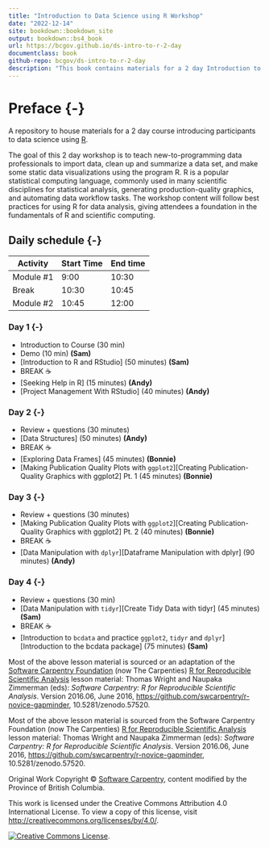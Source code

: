 ```yaml
---
title: "Introduction to Data Science using R Workshop"
date: "2022-12-14"
site: bookdown::bookdown_site
output: bookdown::bs4_book
url: https://bcgov.github.io/ds-intro-to-r-2-day
documentclass: book
github-repo: bcgov/ds-intro-to-r-2-day
description: "This book contains materials for a 2 day Introduction to R workshop"
---
```


# Preface {-}


A repository to house materials for a 2 day course introducing participants to data science using [R](https://www.r-project.org/).


The goal of this 2 day workshop is to teach new-to-programming data professionals to import data, clean up and summarize a data set, and make some static data visualizations using the program R. R is a popular statistical computing language, commonly used in many scientific disciplines for statistical analysis, generating production-quality graphics, and automating data workflow tasks. The workshop content will follow best practices for using R for data analysis, giving attendees a foundation in the fundamentals of R and scientific computing.

## Daily schedule {-}

| Activity   | Start Time | End time |
|------------|------------|----------|
| Module #1  | 9:00       | 10:30    |
| Break      | 10:30      | 10:45    |
| Module #2  | 10:45      | 12:00    |

### Day 1 {-}

- Introduction to Course (30 min) <!-- Dominique et al - CoC, breakoutrooms w/ ice breaker, how to ask questions etc. -->
- Demo (10 min) **(Sam)**
- [Introduction to R and RStudio] (50 minutes) **(Sam)**
- BREAK ☕
- [Seeking Help in R] (15 minutes) **(Andy)**
- [Project Management With RStudio] (40 minutes) **(Andy)**

### Day 2 {-}

- Review + questions (30 minutes)
- [Data Structures] (50 minutes)  **(Andy)**
- BREAK ☕
- [Exploring Data Frames] (45 minutes) **(Bonnie)**
- [Making Publication Quality Plots with `ggplot2`][Creating Publication-Quality Graphics with ggplot2] Pt. 1 (45 minutes)  **(Bonnie)**

### Day 3 {-}

- Review + questions (30 minutes)
- [Making Publication Quality Plots with `ggplot2`][Creating Publication-Quality Graphics with ggplot2] Pt. 2 (40 minutes)  **(Bonnie)**
- BREAK ☕
- [Data Manipulation with `dplyr`][Dataframe Manipulation with dplyr] (90 minutes) **(Andy)**

### Day 4 {-}

- Review + questions (30 min)
- [Data Manipulation with `tidyr`][Create Tidy Data with tidyr] (45 minutes)  **(Sam)**
- BREAK ☕
- [Introduction to `bcdata` and practice `ggplot2`, `tidyr` and `dplyr`][Introduction to the bcdata package] (75 minutes) **(Sam)**



Most of the above lesson material is sourced or an adaptation of the [Software Carpentry Foundation](http://software-carpentry.org/) (now The Carpenties) [R for Reproducible Scientific Analysis](http://swcarpentry.github.io/r-novice-gapminder/) lesson material: Thomas Wright and Naupaka Zimmerman (eds): _Software Carpentry: R for
Reproducible Scientific Analysis_.  Version 2016.06, June 2016,
https://github.com/swcarpentry/r-novice-gapminder,
10.5281/zenodo.57520.

Most of the above lesson material is sourced from the Software Carpentry Foundation (now The Carpenties) [R for Reproducible Scientific Analysis](http://swcarpentry.github.io/r-novice-gapminder/) lesson material: Thomas Wright and Naupaka Zimmerman (eds): _Software Carpentry: R for
Reproducible Scientific Analysis_.  Version 2016.06, June 2016,
https://github.com/swcarpentry/r-novice-gapminder,
10.5281/zenodo.57520.


Original Work Copyright © [Software Carpentry](http://software-carpentry.org/), content modified by the Province of British Columbia.

This work is licensed under the Creative Commons Attribution 4.0 International License.
To view a copy of this license, visit http://creativecommons.org/licenses/by/4.0/.

[![Creative Commons License](https://i.creativecommons.org/l/by/4.0/88x31.png)](http://creativecommons.org/licenses/by/4.0/). 
